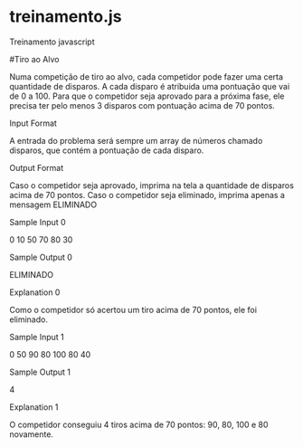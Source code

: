 # treinamento.js
Treinamento javascript

#Tiro ao Alvo

Numa competição de tiro ao alvo, cada competidor pode fazer uma certa quantidade de disparos. A cada disparo é atribuida uma pontuação que vai de 0 a 100. Para que o competidor seja aprovado para a próxima fase, ele precisa ter pelo menos 3 disparos com pontuação acima de 70 pontos.

Input Format

A entrada do problema será sempre um array de números chamado disparos, que contém a pontuação de cada disparo.

Output Format

Caso o competidor seja aprovado, imprima na tela a quantidade de disparos acima de 70 pontos. Caso o competidor seja eliminado, imprima apenas a mensagem ELIMINADO

Sample Input 0

0 10 50 70 80 30

Sample Output 0

ELIMINADO

Explanation 0

Como o competidor só acertou um tiro acima de 70 pontos, ele foi eliminado.

Sample Input 1

0 50 90 80 100 80 40

Sample Output 1

4

Explanation 1

O competidor conseguiu 4 tiros acima de 70 pontos: 90, 80, 100 e 80 novamente.